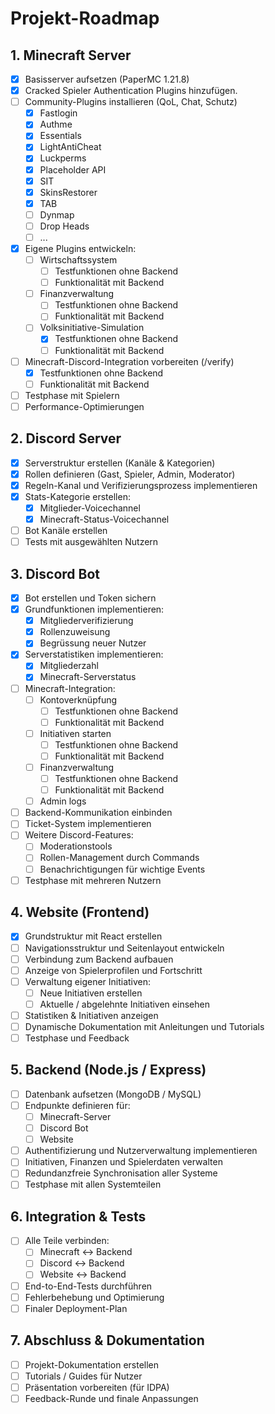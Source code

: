 # Projekt-Roadmap

## 1. Minecraft Server
- [x] Basisserver aufsetzen (PaperMC 1.21.8)
- [x] Cracked Spieler Authentication Plugins hinzufügen.
- [ ] Community-Plugins installieren (QoL, Chat, Schutz)
  - [x] Fastlogin
  - [x] Authme
  - [x] Essentials
  - [x] LightAntiCheat
  - [x] Luckperms
  - [x] Placeholder API
  - [x] SIT
  - [x] SkinsRestorer
  - [x] TAB
  - [ ] Dynmap
  - [ ] Drop Heads
  - [ ] ...
- [x] Eigene Plugins entwickeln:
  - [ ] Wirtschaftssystem
    - [ ] Testfunktionen ohne Backend
    - [ ] Funktionalität mit Backend
  - [ ] Finanzverwaltung
    - [ ] Testfunktionen ohne Backend
    - [ ] Funktionalität mit Backend
  - [ ] Volksinitiative-Simulation
    - [x] Testfunktionen ohne Backend
    - [ ] Funktionalität mit Backend
- [ ] Minecraft-Discord-Integration vorbereiten (/verify)
  - [x] Testfunktionen ohne Backend
  - [ ] Funktionalität mit Backend
- [ ] Testphase mit Spielern
- [ ] Performance-Optimierungen

## 2. Discord Server
- [x] Serverstruktur erstellen (Kanäle & Kategorien)
- [x] Rollen definieren (Gast, Spieler, Admin, Moderator)
- [x] Regeln-Kanal und Verifizierungsprozess implementieren
- [x] Stats-Kategorie erstellen:
  - [x] Mitglieder-Voicechannel
  - [x] Minecraft-Status-Voicechannel
- [ ] Bot Kanäle erstellen
- [ ] Tests mit ausgewählten Nutzern

## 3. Discord Bot
- [x] Bot erstellen und Token sichern
- [x] Grundfunktionen implementieren:
  - [x] Mitgliederverifizierung
  - [x] Rollenzuweisung
  - [x] Begrüssung neuer Nutzer
- [x] Serverstatistiken implementieren:
  - [x] Mitgliederzahl
  - [x] Minecraft-Serverstatus
- [ ] Minecraft-Integration:
  - [ ] Kontoverknüpfung
    - [ ] Testfunktionen ohne Backend
    - [ ] Funktionalität mit Backend
  - [ ] Initiativen starten
    - [ ] Testfunktionen ohne Backend
    - [ ] Funktionalität mit Backend
  - [ ] Finanzverwaltung
    - [ ] Testfunktionen ohne Backend
    - [ ] Funktionalität mit Backend
  - [ ] Admin logs
- [ ] Backend-Kommunikation einbinden
- [ ] Ticket-System implementieren
- [ ] Weitere Discord-Features:
  - [ ] Moderationstools
  - [ ] Rollen-Management durch Commands
  - [ ] Benachrichtigungen für wichtige Events
- [ ] Testphase mit mehreren Nutzern

## 4. Website (Frontend)
- [x] Grundstruktur mit React erstellen
- [ ] Navigationsstruktur und Seitenlayout entwickeln
- [ ] Verbindung zum Backend aufbauen
- [ ] Anzeige von Spielerprofilen und Fortschritt
- [ ] Verwaltung eigener Initiativen:
  - [ ] Neue Initiativen erstellen
  - [ ] Aktuelle / abgelehnte Initiativen einsehen
- [ ] Statistiken & Initiativen anzeigen
- [ ] Dynamische Dokumentation mit Anleitungen und Tutorials
- [ ] Testphase und Feedback

## 5. Backend (Node.js / Express)
- [ ] Datenbank aufsetzen (MongoDB / MySQL)
- [ ] Endpunkte definieren für:
  - [ ] Minecraft-Server
  - [ ] Discord Bot
  - [ ] Website
- [ ] Authentifizierung und Nutzerverwaltung implementieren
- [ ] Initiativen, Finanzen und Spielerdaten verwalten
- [ ] Redundanzfreie Synchronisation aller Systeme
- [ ] Testphase mit allen Systemteilen

## 6. Integration & Tests
- [ ] Alle Teile verbinden:
  - [ ] Minecraft ↔ Backend
  - [ ] Discord ↔ Backend
  - [ ] Website ↔ Backend
- [ ] End-to-End-Tests durchführen
- [ ] Fehlerbehebung und Optimierung
- [ ] Finaler Deployment-Plan

## 7. Abschluss & Dokumentation
- [ ] Projekt-Dokumentation erstellen
- [ ] Tutorials / Guides für Nutzer
- [ ] Präsentation vorbereiten (für IDPA)
- [ ] Feedback-Runde und finale Anpassungen
